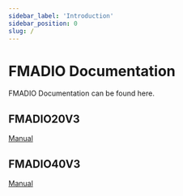 ```yaml
---
sidebar_label: 'Introduction'
sidebar_position: 0
slug: /
---
```


<head>
  <title>FMADIO | Introduction</title>
</head>


# FMADIO Documentation #

FMADIO Documentation can be found here.


## FMADIO20V3
[Manual](/fmadio20v3/README.md)


## FMADIO40V3
[Manual](/fmadio40v3/README.md)


